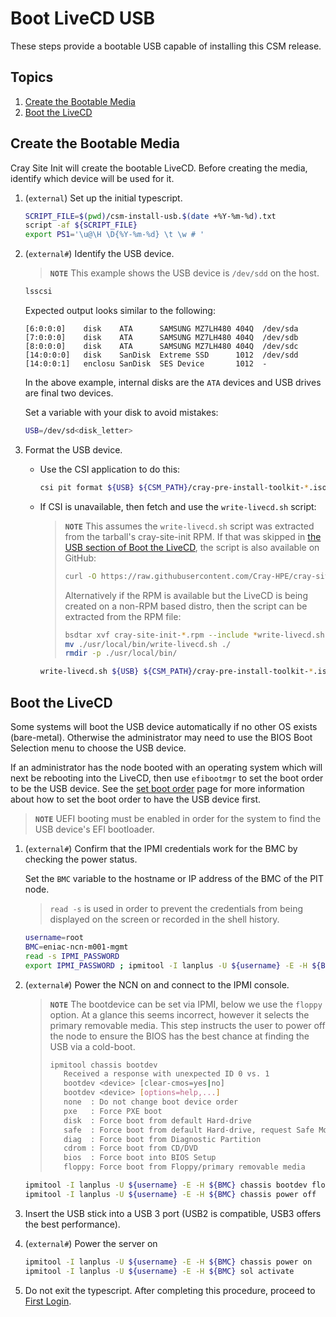 # Boot LiveCD USB

These steps provide a bootable USB capable of installing this CSM release.

## Topics

1. [Create the Bootable Media](#create-the-bootable-media)
1. [Boot the LiveCD](#boot-the-livecd)

## Create the Bootable Media

Cray Site Init will create the bootable LiveCD. Before creating the media, identify
which device will be used for it.

1. (`external`) Set up the initial typescript.

   ```bash
   SCRIPT_FILE=$(pwd)/csm-install-usb.$(date +%Y-%m-%d).txt
   script -af ${SCRIPT_FILE}
   export PS1='\u@\H \D{%Y-%m-%d} \t \w # '
   ```

1. (`external#`) Identify the USB device.

   > **`NOTE`** This example shows the USB device is `/dev/sdd` on the host.

   ```bash
   lsscsi
   ```

   Expected output looks similar to the following:

      ```text
      [6:0:0:0]    disk    ATA      SAMSUNG MZ7LH480 404Q  /dev/sda
      [7:0:0:0]    disk    ATA      SAMSUNG MZ7LH480 404Q  /dev/sdb
      [8:0:0:0]    disk    ATA      SAMSUNG MZ7LH480 404Q  /dev/sdc
      [14:0:0:0]   disk    SanDisk  Extreme SSD      1012  /dev/sdd
      [14:0:0:1]   enclosu SanDisk  SES Device       1012  -
      ```

   In the above example, internal disks are the `ATA` devices and USB drives are final two devices.

   Set a variable with your disk to avoid mistakes:

   ```bash
   USB=/dev/sd<disk_letter>
   ```

1. Format the USB device.

    * Use the CSI application to do this:

      ```bash
      csi pit format ${USB} ${CSM_PATH}/cray-pre-install-toolkit-*.iso 50000
      ```

   * If CSI is unavailable, then fetch and use the `write-livecd.sh` script:

      > **`NOTE`** This assumes the `write-livecd.sh` script was extracted from the tarball's 
      > cray-site-init RPM. If that was skipped in 
      > [the USB section of Boot the LiveCD](../pre-installation.md#boot-the-livecd), the script
      > is also available on GitHub:
      > 
      >    ```bash
      >    curl -O https://raw.githubusercontent.com/Cray-HPE/cray-site-init/main/scripts/write-livecd.sh && chmod +x write-livecd.sh
      >    ```          
      > 
      > Alternatively if the RPM is available but the LiveCD is being created on a non-RPM based distro, 
      > then the script can be extracted from the RPM file:
      > 
      >    ```bash
      >    bsdtar xvf cray-site-init-*.rpm --include *write-livecd.sh -C ./
      >    mv ./usr/local/bin/write-livecd.sh ./
      >    rmdir -p ./usr/local/bin/
      >    ```
      >     

      ```bash
      write-livecd.sh ${USB} ${CSM_PATH}/cray-pre-install-toolkit-*.iso 50000
      ```

## Boot the LiveCD

Some systems will boot the USB device automatically if no other OS exists (bare-metal). Otherwise the
administrator may need to use the BIOS Boot Selection menu to choose the USB device.

If an administrator has the node booted with an operating system which will next be rebooting into the LiveCD,
then use `efibootmgr` to set the boot order to be the USB device. See the
[set boot order](../../background/ncn_boot_workflow.md#setting-boot-order) page for more information about how to set the
boot order to have the USB device first.

> **`NOTE`** UEFI booting must be enabled in order for the system to find the USB device's EFI bootloader.

1. (`external#`) Confirm that the IPMI credentials work for the BMC by checking the power status.

   Set the `BMC` variable to the hostname or IP address of the BMC of the PIT node.

   > `read -s` is used in order to prevent the credentials from being displayed on the screen or recorded in the shell history.

   ```bash
   username=root
   BMC=eniac-ncn-m001-mgmt
   read -s IPMI_PASSWORD
   export IPMI_PASSWORD ; ipmitool -I lanplus -U ${username} -E -H ${BMC} chassis power status
   ```

1. (`external#`) Power the NCN on and connect to the IPMI console.

   > **`NOTE`** The bootdevice can be set via IPMI, below we use the `floppy` option. At a glance this seems incorrect,
   > however it selects the primary removable media. This step instructs the user to power off the node to ensure
   > the BIOS has the best chance at finding the USB via a cold-boot.
   >
   > ```bash
   > ipmitool chassis bootdev
   >    Received a response with unexpected ID 0 vs. 1
   >    bootdev <device> [clear-cmos=yes|no]
   >    bootdev <device> [options=help,...]
   >    none  : Do not change boot device order
   >    pxe   : Force PXE boot
   >    disk  : Force boot from default Hard-drive
   >    safe  : Force boot from default Hard-drive, request Safe Mode
   >    diag  : Force boot from Diagnostic Partition
   >    cdrom : Force boot from CD/DVD
   >    bios  : Force boot into BIOS Setup
   >    floppy: Force boot from Floppy/primary removable media
   > ```

   ```bash
   ipmitool -I lanplus -U ${username} -E -H ${BMC} chassis bootdev floppy options=efiboot
   ipmitool -I lanplus -U ${username} -E -H ${BMC} chassis power off
   ```

1. Insert the USB stick into a USB 3 port (USB2 is compatible, USB3 offers the best performance).

1. (`external#`) Power the server on

   ```bash
   ipmitool -I lanplus -U ${username} -E -H ${BMC} chassis power on
   ipmitool -I lanplus -U ${username} -E -H ${BMC} sol activate
   ```

1. Do not exit the typescript. After completing this procedure, proceed to [First Login](../pre-installation.md#first-login).

